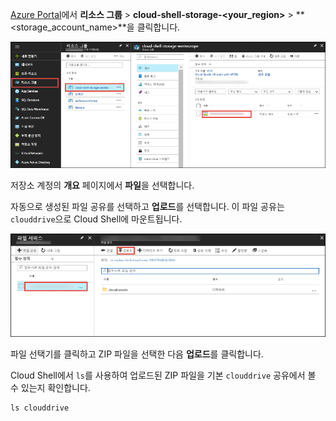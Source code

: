 [Azure Portal](https://portal.azure.com)에서 **리소스 그룹** > **cloud-shell-storage-\<your_region>** > **\<storage_account_name>**을 클릭합니다.

![Cloud Shell 저장소 계정 찾기](../articles/app-service/media/app-service-deploy-zip/upload-choose-storage-account.png)

저장소 계정의 **개요** 페이지에서 **파일**을 선택합니다.

자동으로 생성된 파일 공유를 선택하고 **업로드**를 선택합니다. 이 파일 공유는 `clouddrive`으로 Cloud Shell에 마운트됩니다.

![업로드 단추 찾기](../articles/app-service/media/app-service-deploy-zip/upload-select-button.png)

파일 선택기를 클릭하고 ZIP 파일을 선택한 다음 **업로드**를 클릭합니다. 

Cloud Shell에서 `ls`를 사용하여 업로드된 ZIP 파일을 기본 `clouddrive` 공유에서 볼 수 있는지 확인합니다.

```azurecli-interactive
ls clouddrive
```
